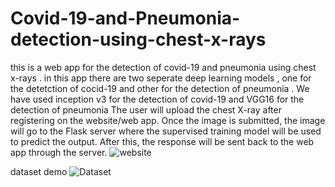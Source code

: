 # Covid-19-and-Pneumonia-detection-using-chest-x-rays
this is a web app for the detection of covid-19 and pneumonia using chest x-rays . in this app there are two seperate deep learning models , one for the detetction of cocid-19 and other for the detection of pneumonia . We have used inception v3 for the detection of covid-19 and VGG16 for the detection of pneumonia
The user will upload the chest X-ray after registering on the website/web app. Once the image is submitted, the image will go to the Flask server where the supervised training model will be used to predict the output. After this, the response will be sent back to the web app through the server.
![website](https://user-images.githubusercontent.com/35164066/121821656-f36cb000-ccb7-11eb-9e9d-d6fa6a8d38bb.JPG)

dataset demo
![Dataset](https://user-images.githubusercontent.com/35164066/121821563-66c1f200-ccb7-11eb-9d80-9cdd9138eb22.JPG)
